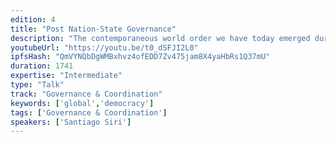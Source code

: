 ```yaml
---
edition: 4
title: "Post Nation-State Governance"
description: "The contemporaneous world order we have today emerged during the Westphalia Treaties of the 17th century after 30 years of war in Europe following a clear set of principles: frontiers, non-domestic intervention and power alliances that keep the peace through a Nash equilibrium. As the internet and blockchains become a dominant economic force able to break the limits imposed by Nation-States (ie: \"Facebook and the Russians\"), the quest to seek a new equilibrium of power has begun. Democracy Earth researches smart contracts able to deliver an alternative to traditional democracy using the Ethereum network addressing key issues of voting systems including coercion and bribe resistance."
youtubeUrl: "https://youtu.be/t0_dSFJI2L0"
ipfsHash: "QmVYNQbDgWMBxhvz4ofEDD7Zv475jam8X4yaHbRs1Q37mU"
duration: 1741
expertise: "Intermediate"
type: "Talk"
track: "Governance & Coordination"
keywords: ['global','democracy']
tags: ['Governance & Coordination']
speakers: ['Santiago Siri']
---
```

